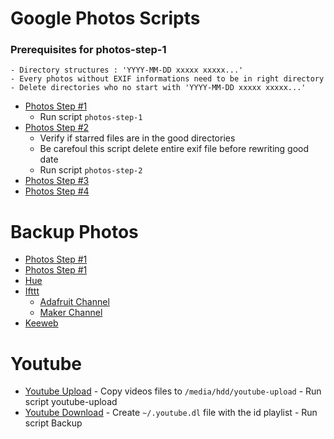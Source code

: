Google Photos Scripts
=====================
### Prerequisites for photos-step-1
    - Directory structures : 'YYYY-MM-DD xxxxx xxxxx...'
    - Every photos without EXIF informations need to be in right directory
    - Delete directories who no start with 'YYYY-MM-DD xxxxx xxxxx...'
  + [Photos Step #1](#adafruit-channel)
    - Run script ```photos-step-1```
  + [Photos Step #2](#maker-channel)
    - Verify if starred files are in the good directories
    - Be carefoul this script delete entire exif file before rewriting good date
    - Run script ```photos-step-2``` 
  + [Photos Step #3](#dropbox-uploader)
  + [Photos Step #4](#drive)

Backup Photos
=============
  + [Photos Step #1](#flickr-uploader)
  + [Photos Step #1](#gmusicapi-scripts)
  + [Hue](#hue-cli)
  + [Ifttt](#ifttt)
    - [Adafruit Channel](#adafruit-channel)
    - [Maker Channel](#maker-channel)
  + [Keeweb](#keeweb)

Youtube
=======

   + [Youtube Upload](youtube-upload)
    - Copy videos files to ```/media/hdd/youtube-upload```
    - Run script youtube-upload
   + [Youtube Download](youtube-backup)
    - Create ```~/.youtube.dl``` file with the id playlist
    - Run script Backup
